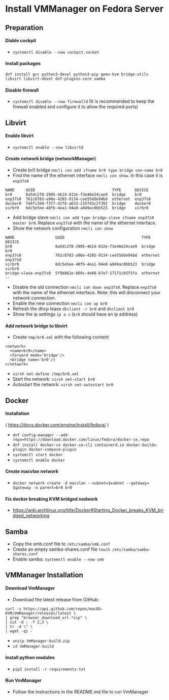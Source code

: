 # Install VMManager on Fedora Server

## Preparation
#### Diable cockpit
- ``systemctl disable --now cockpit.socket``
#### Install packages
```dnf install gcc python3-devel python3-pip qemu-kvm bridge-utils libvirt libvirt-devel dnf-plugins-core samba```
#### Disable firewall
- ``systemctl disable --now firewalld``
(It is recommended to keep the firewall enabled and configure it to allow the required ports)


## Libvirt
#### Enable libvirt
- ``systemctl enable --now libvirtd``
#### Create network bridge (networkManager)
- Create br0 bridge ``nmcli con add ifname br0 type bridge con-name br0``
- Find the name of the ethernet interface ``nmcli con show``. In this case it is ``enp37s0``
```nmcli con show
NAME     UUID                                  TYPE      DEVICE
br0      8a5dc2f8-2905-4614-832e-f3e46e24cae9  bridge    br0
enp37s0  761c8783-a96e-4285-9134-cee55dde94bd  ethernet  enp37s0
docker0  fe6fc3d4-f3f7-41f8-a633-215f43c2f392  bridge    docker0
virbr0   6dc5e5ee-48fb-4ea1-94e8-a049ac0bb523  bridge    virbr0
```
- Add bridge slave ``nmcli con add type bridge-slave ifname enp37s0 master br0``. Replace ``enp37s0`` with the name of the ethernet interface.
- Show the network configuration ``nmcli con show``
```nmcli con show
NAME                  UUID                                  TYPE      DEVICE
br0                   8a5dc2f8-2905-4614-832e-f3e46e24cae9  bridge    br0
enp37s0               761c8783-a96e-4285-9134-cee55dde94bd  ethernet  enp37s0
virbr0                6dc5e5ee-48fb-4ea1-94e8-a049ac0bb523  bridge    virbr0
bridge-slave-enp37s0  5f9b861e-b09c-4e08-b7e7-17171cb5f5fa  ethernet  --
```
- Disable the old connection ``nmcli con down enp37s0``. Replace ``enp37s0`` with the name of the ethernet interface. Note: this will disconnect your network connection.
- Enable the new connection ``nmcli con up br0``
- Refresh the dhcp lease ``dhclient -r br0`` and ``dhclient br0``
- Show the ip settings ``ip a s`` (``br0`` should have an ip address) 
#### Add network bridge to libvirt
- Create ``tmp/br0.xml`` with the following content:
``` 
<network>
  <name>br0</name>
  <forward mode='bridge'/>
  <bridge name='br0'/>
</network>
```
- ``virsh net-define /tmp/br0.xml``
- Start the network: ``virsh net-start br0``
- Autostart the network: ``virsh net-autostart br0``

## Docker
#### Installation
( https://docs.docker.com/engine/install/fedora/ )
- ``dnf config-manager --add-repo=https://download.docker.com/linux/fedora/docker-ce.repo``
- ``dnf install docker-ce docker-ce-cli containerd.io docker-buildx-plugin docker-compose-plugin``
- ``systemctl start docker``
- ``systemctl enable docker``
#### Create macvlan network
- ``docker network create -d macvlan --subnet=$subnet --gateway= $gateway -o parent=br0 br0``
#### Fix docker breaking KVM bridged nedwork
- https://wiki.archlinux.org/title/Docker#Starting_Docker_breaks_KVM_bridged_networking

## Samba
- Copy the smb.conf file to ``/etc/samba/smb.conf``
- Create an empty samba-shares.conf file ```touch /etc/samba/samba-shares.conf```
- Enable samba: ``systemctl enable --now smb``


## VMManager Installation

#### Download VmManager
- Download the latest release from GitHub:
```
curl -s https://api.github.com/repos/macOS-KVM/VmManager/releases/latest \
| grep "browser_download_url.*zip" \
| cut -d : -f 2,3 \
| tr -d \" \
| wget -qi -
```
- ``unzip VmManager-build.zip``
- ``cd VmManager-build``
#### Install python modules
- ``pip3 install -r requirements.txt``
#### Run VmManager
- Follow the instructions in the README.md file to run VmManager
